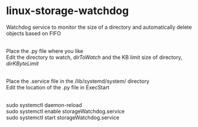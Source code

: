 # linux-storage-watchdog
Watchdog service to monitor the size of a directory and automatically delete objects based on FIFO

<br/>Place the .py file where you like<br/>
Edit the directory to watch, *dirToWatch* and the KB limit size of directory, *dirKByteLimit*<br/><br/>

Place the .service file in the /lib/systemd/system/ directory<br/>
Edit the location of the .py file in ExecStart<br/><br/>

sudo systemctl daemon-reload<br/>
sudo systemctl enable storageWatchdog.service<br/>
sudo systemctl start storageWatchdog.service<br/>
